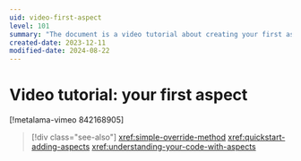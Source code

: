 ```yaml
---
uid: video-first-aspect
level: 101
summary: "The document is a video tutorial about creating your first aspect, with additional references for simple override methods and adding aspects."
created-date: 2023-12-11
modified-date: 2024-08-22
---
```


# Video tutorial: your first aspect

[!metalama-vimeo 842168905]


> [!div class="see-also"]
> <xref:simple-override-method>
> <xref:quickstart-adding-aspects>
> <xref:understanding-your-code-with-aspects>

